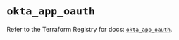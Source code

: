 # `okta_app_oauth`

Refer to the Terraform Registry for docs: [`okta_app_oauth`](https://registry.terraform.io/providers/okta/okta/4.9.1/docs/resources/app_oauth).
